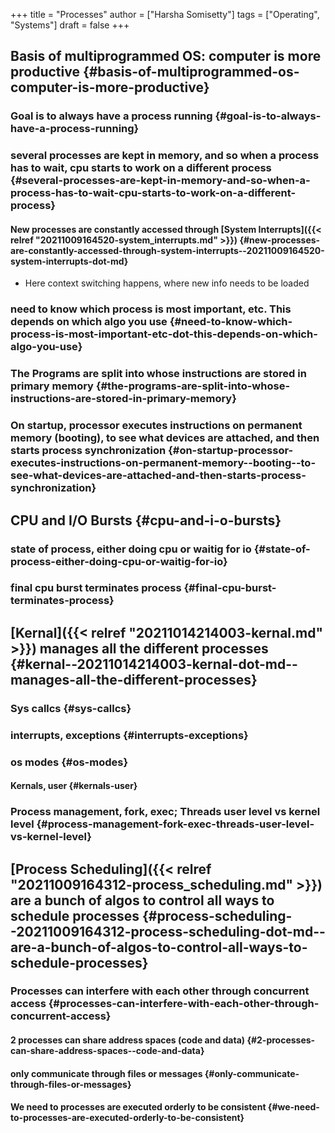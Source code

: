 +++
title = "Processes"
author = ["Harsha Somisetty"]
tags = ["Operating", "Systems"]
draft = false
+++

## Basis of multiprogrammed OS: computer is more productive {#basis-of-multiprogrammed-os-computer-is-more-productive}


### Goal is to always have a process running {#goal-is-to-always-have-a-process-running}


### several processes are kept in memory, and so when a process has to wait, cpu starts to work on a different process {#several-processes-are-kept-in-memory-and-so-when-a-process-has-to-wait-cpu-starts-to-work-on-a-different-process}


#### New processes are constantly accessed through [System Interrupts]({{< relref "20211009164520-system_interrupts.md" >}}) {#new-processes-are-constantly-accessed-through-system-interrupts--20211009164520-system-interrupts-dot-md}

<!--list-separator-->

-  Here context switching happens, where new info needs to be loaded


### need to know which process is most important, etc. This depends on which algo you use {#need-to-know-which-process-is-most-important-etc-dot-this-depends-on-which-algo-you-use}


### The Programs are split into  whose instructions are stored in primary memory {#the-programs-are-split-into-whose-instructions-are-stored-in-primary-memory}


### On startup, processor executes instructions on permanent memory (booting), to see what devices are attached, and then starts process synchronization {#on-startup-processor-executes-instructions-on-permanent-memory--booting--to-see-what-devices-are-attached-and-then-starts-process-synchronization}


## CPU and I/O Bursts {#cpu-and-i-o-bursts}


### state of process, either doing cpu or waitig for io {#state-of-process-either-doing-cpu-or-waitig-for-io}


### final cpu burst terminates process {#final-cpu-burst-terminates-process}


## [Kernal]({{< relref "20211014214003-kernal.md" >}}) manages all the different processes {#kernal--20211014214003-kernal-dot-md--manages-all-the-different-processes}


### Sys callcs {#sys-callcs}


### interrupts, exceptions {#interrupts-exceptions}


### os modes {#os-modes}


#### Kernals, user {#kernals-user}


### Process management, fork, exec; Threads user level vs kernel level {#process-management-fork-exec-threads-user-level-vs-kernel-level}


## [Process Scheduling]({{< relref "20211009164312-process_scheduling.md" >}}) are a bunch of algos to control all ways to schedule processes {#process-scheduling--20211009164312-process-scheduling-dot-md--are-a-bunch-of-algos-to-control-all-ways-to-schedule-processes}


### Processes can interfere with each other through concurrent access {#processes-can-interfere-with-each-other-through-concurrent-access}


#### 2 processes can share address spaces (code and data) {#2-processes-can-share-address-spaces--code-and-data}


#### only communicate through files or messages {#only-communicate-through-files-or-messages}


#### We need to processes are executed orderly to be consistent {#we-need-to-processes-are-executed-orderly-to-be-consistent}